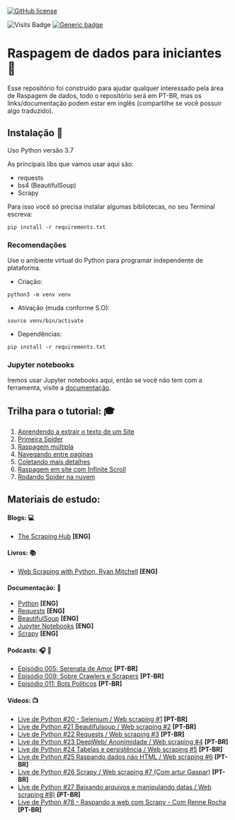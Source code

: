 [![GitHub license](https://img.shields.io/github/license/DwarfThief/Raspagem-de-dados-para-iniciantes)](https://github.com/DwarfThief/Raspagem-de-dados-para-iniciantes/blob/master/LICENSE)

![Visits Badge](https://badges.pufler.dev/visits/DwarfThief/Raspagem-de-dados-para-iniciantes)  [![Generic badge](https://img.shields.io/badge/Python-3.7-blue)](https://www.python.org/downloads/release/python-370/)

# Raspagem de dados para iniciantes :page_facing_up:

Esse repositório foi construido para ajudar qualquer interessado pela área de Raspagem de dados, todo o repositório será em PT-BR, mas os links/documentação podem estar em inglês (compartilhe se você possuir algo traduzido).

## Instalação :floppy_disk:

Uso Python versão 3.7

As principais libs que vamos usar aqui são:
* requests
* bs4 (BeautifulSoup)
* Scrapy
 
Para isso você só precisa instalar algumas bibliotecas, no seu Terminal escreva:
 
```
pip install -r requirements.txt
```
 
 ### Recomendações

 Use o ambiente virtual do Python para programar independente de plataforma.

 * Criação:
 ```
python3 -m venv venv
```

 * Ativação (muda conforme S.O):
 ```
source venv/bin/activate
```

 * Dependências:
 ```
pip install -r requirements.txt
```

### Jupyter notebooks

Iremos usar Jupyter notebooks aqui, então se você não tem com a ferramenta, visite a [documentação](https://jupyter-notebook-beginner-guide.readthedocs.io/en/latest/what_is_jupyter.html).

## Trilha para o tutorial: :mortar_board:

1. [Aprendendo a extrair o texto de um Site](https://github.com/DwarfThief/Raspagem-de-dados-para-iniciantes/blob/master/Tutoriais/Aprendendo%20a%20extrair%20o%20texto%20de%20um%20Site.md)
2. [Primeira Spider](https://github.com/DwarfThief/Raspagem-de-dados-para-iniciantes/blob/master/Tutoriais/Primeira%20Spider.md) 
3. [Raspagem múltipla](https://github.com/DwarfThief/Raspagem-de-dados-para-iniciantes/blob/master/Tutoriais/Raspagem%20multipla.md)
4. [Navegando entre paginas](https://github.com/DwarfThief/Raspagem-de-dados-para-iniciantes/blob/master/Tutoriais/Navegando%20entre%20paginas.md)
5. [Coletando mais detalhes](https://github.com/DwarfThief/Raspagem-de-dados-para-iniciantes/blob/master/Tutoriais/Coletando%20mais%20detalhes.md)
6. [Raspagem em site com Infinite Scroll](https://github.com/DwarfThief/Raspagem-de-dados-para-iniciantes/blob/master/Tutoriais/Raspagem%20em%20site%20com%20Infinite%20Scroll.md)
7. [Rodando Spider na nuvem](https://github.com/DwarfThief/Raspagem-de-dados-para-iniciantes/blob/master/Tutoriais/Rodando%20Spider%20na%20nuvem.md)

## Materiais de estudo: 

#### Blogs: :computer:
* [The Scraping Hub](https://blog.scrapinghub.com/) **[ENG]**

#### Livros: :books:
* [Web Scraping with Python, Ryan Mitchell](http://shop.oreilly.com/product/0636920078067.do) **[ENG]**

#### Documentação: :scroll:
* [Python](https://docs.python.org/3/) **[ENG]**
* [Requests](http://docs.python-requests.org/en/master/) **[ENG]**
* [BeautifulSoup](https://www.crummy.com/software/BeautifulSoup/bs4/doc/) **[ENG]**
* [Jupyter Notebooks](http://jupyter.org/documentation) **[ENG]**
* [Scrapy](https://doc.scrapy.org/en/latest/intro/tutorial.html) **[ENG]**

#### Podcasts: :headphones: :musical_note:
* [Episódio 005: Serenata de Amor](http://pizzadedados.com/serenata-de-amor/) **[PT-BR]**
* [Episódio 009: Sobre Crawlers e Scrapers](http://pizzadedados.com/episodio-009/) **[PT-BR]**
* [Episódio 011: Bots Políticos](http://pizzadedados.com/episodio-011/) **[PT-BR]**

#### Vídeos: :tv:
* [Live de Python #20 - Selenium / Web scraping #1](https://www.youtube.com/watch?v=MlzCElmtrxQ) **[PT-BR]**
* [Live de Python #21 Beautifulsoup / Web scraping #2](https://www.youtube.com/watch?v=kktO7IOjpgs) **[PT-BR]**
* [Live de Python #22 Requests / Web scraping #3](https://www.youtube.com/watch?v=geGjMToK5u8) **[PT-BR]**
* [Live de Python #23 DeepWeb/ Anonimidade / Web scraping #4](https://www.youtube.com/watch?v=rKcsV91YIio) **[PT-BR]**
* [Live de Python #24 Tabelas e persistência / Web scraping #5](https://www.youtube.com/watch?v=7KCBFTeIpLI) **[PT-BR]**
* [Live de Python #25 Raspando dados não HTML / Web scraping #6](https://www.youtube.com/watch?v=Pa4LT83osnY) **[PT-BR]**
* [Live de Python #26 Scrapy / Web scraping #7 (Com artur Gaspar)](https://www.youtube.com/watch?v=rbiKXQSOWIM) **[PT-BR]**
* [Live de Python #27 Baixando arquivos e manipulando datas / Web scraping #8)](https://www.youtube.com/watch?v=XuWyfTAC7Qs) **[PT-BR]**
* [Live de Python #78 - Raspando a web com Scrapy - Com Renne Rocha](https://www.youtube.com/watch?v=5LMG4OCoEn0) **[PT-BR]**
